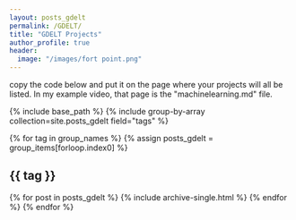 ```yaml
---
layout: posts_gdelt
permalink: /GDELT/
title: "GDELT Projects"
author_profile: true
header:
  image: "/images/fort point.png"
---
```


copy the code below and put it on the page where your projects will all be listed.
In my example video, that page is the "machinelearning.md" file.


{% include base_path %}
{% include group-by-array collection=site.posts_gdelt field="tags" %}

{% for tag in group_names %}
  {% assign posts_gdelt = group_items[forloop.index0] %}
  <h2 id="{{ tag | slugify }}" class="archive__subtitle">{{ tag }}</h2>
  {% for post in posts_gdelt %}
    {% include archive-single.html %}
  {% endfor %}
{% endfor %}
